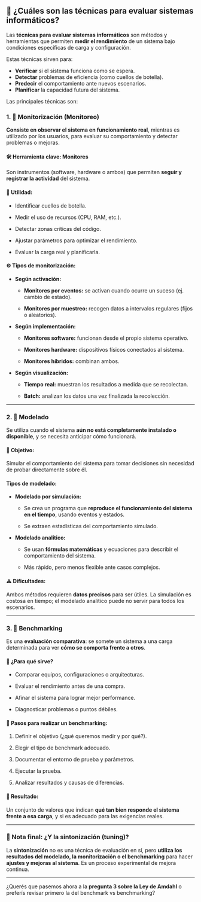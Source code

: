 ## 🧪 ¿Cuáles son las técnicas para evaluar sistemas informáticos?

Las **técnicas para evaluar sistemas informáticos** son métodos y herramientas que permiten **medir el rendimiento** de un sistema bajo condiciones específicas de carga y configuración. 

Estas técnicas sirven para:

- **Verificar** si el sistema funciona como se espera.
- **Detectar** problemas de eficiencia (como cuellos de botella).
- **Predecir** el comportamiento ante nuevos escenarios.
- **Planificar** la capacidad futura del sistema.    



Las principales técnicas son:

### 1. 🧩 **Monitorización (Monitoreo)**

**Consiste en observar el sistema en funcionamiento real**, mientras es utilizado por los usuarios, para evaluar su comportamiento y detectar problemas o mejoras.

#### 🛠️ Herramienta clave: **Monitores**

Son instrumentos (software, hardware o ambos) que permiten **seguir y registrar la actividad** del sistema.

#### 📌 Utilidad:

- Identificar cuellos de botella.
    
- Medir el uso de recursos (CPU, RAM, etc.).
    
- Detectar zonas críticas del código.
    
- Ajustar parámetros para optimizar el rendimiento.
    
- Evaluar la carga real y planificarla.
    

#### ⚙️ Tipos de monitorización:

- **Según activación:**
    
    - **Monitores por eventos:** se activan cuando ocurre un suceso (ej. cambio de estado).
        
    - **Monitores por muestreo:** recogen datos a intervalos regulares (fijos o aleatorios).
        
- **Según implementación:**
    
    - **Monitores software:** funcionan desde el propio sistema operativo.
        
    - **Monitores hardware:** dispositivos físicos conectados al sistema.
        
    - **Monitores híbridos:** combinan ambos.
        
- **Según visualización:**
    
    - **Tiempo real:** muestran los resultados a medida que se recolectan.
        
    - **Batch:** analizan los datos una vez finalizada la recolección.
        

---

### 2. 🧮 **Modelado**

Se utiliza cuando el sistema **aún no está completamente instalado o disponible**, y se necesita anticipar cómo funcionará.

#### 🎯 Objetivo:

Simular el comportamiento del sistema para tomar decisiones sin necesidad de probar directamente sobre él.

#### Tipos de modelado:

- **Modelado por simulación:**
    
    - Se crea un programa que **reproduce el funcionamiento del sistema en el tiempo**, usando eventos y estados.
        
    - Se extraen estadísticas del comportamiento simulado.
        
- **Modelado analítico:**
    
    - Se usan **fórmulas matemáticas** y ecuaciones para describir el comportamiento del sistema.
        
    - Más rápido, pero menos flexible ante casos complejos.
        

#### ⚠️ Dificultades:

Ambos métodos requieren **datos precisos** para ser útiles. La simulación es costosa en tiempo; el modelado analítico puede no servir para todos los escenarios.

---

### 3. 🧪 **Benchmarking**

Es una **evaluación comparativa**: se somete un sistema a una carga determinada para ver **cómo se comporta frente a otros**.

#### 📌 ¿Para qué sirve?

- Comparar equipos, configuraciones o arquitecturas.
    
- Evaluar el rendimiento antes de una compra.
    
- Afinar el sistema para lograr mejor performance.
    
- Diagnosticar problemas o puntos débiles.
    

#### 🔎 Pasos para realizar un benchmarking:

1. Definir el objetivo (¿qué queremos medir y por qué?).
    
2. Elegir el tipo de benchmark adecuado.
    
3. Documentar el entorno de prueba y parámetros.
    
4. Ejecutar la prueba.
    
5. Analizar resultados y causas de diferencias.
    

#### 🎯 Resultado:

Un conjunto de valores que indican **qué tan bien responde el sistema frente a esa carga**, y si es adecuado para las exigencias reales.

---

### 🧰 Nota final: **¿Y la sintonización (tuning)?**

La **sintonización** no es una técnica de evaluación en sí, pero **utiliza los resultados del modelado, la monitorización o el benchmarking** para hacer **ajustes y mejoras al sistema**. Es un proceso experimental de mejora continua.

---

¿Querés que pasemos ahora a la **pregunta 3 sobre la Ley de Amdahl** o preferís revisar primero la del benchmark vs benchmarking?